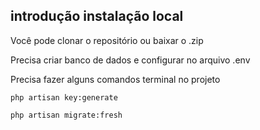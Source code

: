 ## introdução instalação local
Você pode clonar o repositório ou baixar o .zip

Precisa criar banco de dados e configurar no arquivo .env

Precisa fazer alguns comandos terminal no projeto

```
php artisan key:generate
```

```
php artisan migrate:fresh
```
